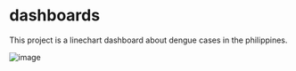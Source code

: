 # dashboards

This project is a linechart dashboard about dengue cases in the philippines. 

![image](https://user-images.githubusercontent.com/93573554/219827148-d0dedc30-93d9-41e9-ae6d-4b1de9d8fc54.png)
